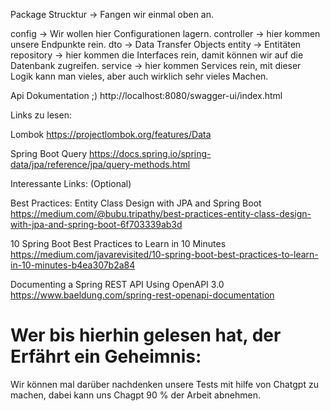 Package Strucktur -> Fangen wir einmal oben an.

config -> Wir wollen hier Configurationen lagern.
controller -> hier kommen unsere Endpunkte rein. 
dto -> Data Transfer Objects
entity -> Entitäten
repository -> hier kommen die Interfaces rein, damit können wir auf die Datenbank zugreifen.
service -> hier kommen Services rein, mit dieser Logik kann man vieles, aber auch wirklich sehr vieles Machen.

Api Dokumentation ;)
http://localhost:8080/swagger-ui/index.html

Links zu lesen:

Lombok
https://projectlombok.org/features/Data

Spring Boot Query
https://docs.spring.io/spring-data/jpa/reference/jpa/query-methods.html


Interessante Links: (Optional)

Best Practices: Entity Class Design with JPA and Spring Boot
https://medium.com/@bubu.tripathy/best-practices-entity-class-design-with-jpa-and-spring-boot-6f703339ab3d

10 Spring Boot Best Practices to Learn in 10 Minutes
https://medium.com/javarevisited/10-spring-boot-best-practices-to-learn-in-10-minutes-b4ea307b2a84

Documenting a Spring REST API Using OpenAPI 3.0
https://www.baeldung.com/spring-rest-openapi-documentation

<h1>Wer bis hierhin gelesen hat, der Erfährt ein Geheimnis:</h1>
Wir können mal darüber nachdenken unsere Tests mit hilfe von Chatgpt zu machen, dabei kann uns Chagpt 90 % der Arbeit abnehmen.